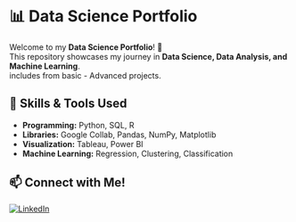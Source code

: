 # 📊 Data Science Portfolio

Welcome to my **Data Science Portfolio**! 🚀  
This repository showcases my journey in **Data Science, Data Analysis, and Machine Learning**.  
includes from basic - Advanced projects.

## 🔧 Skills & Tools Used
- **Programming:** Python, SQL, R
- **Libraries:** Google Collab, Pandas, NumPy, Matplotlib
- **Visualization:** Tableau, Power BI
- **Machine Learning:** Regression, Clustering, Classification

## 📫 Connect with Me!
[![LinkedIn](https://img.shields.io/badge/LinkedIn-blue?logo=linkedin)](https://www.linkedin.com/in/ardengoldy/)  
